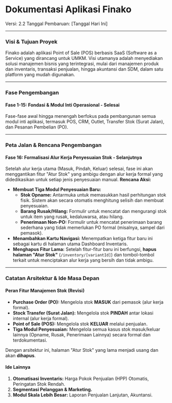 # Dokumentasi Aplikasi Finako

Versi: 2.2
Tanggal Pembaruan: [Tanggal Hari Ini]

---

### **Visi & Tujuan Proyek**

Finako adalah aplikasi Point of Sale (POS) berbasis SaaS (Software as a Service) yang dirancang untuk UMKM. Visi utamanya adalah menyediakan solusi manajemen bisnis yang terintegrasi, mulai dari manajemen produk dan inventaris, transaksi penjualan, hingga akuntansi dan SDM, dalam satu platform yang mudah digunakan.

---

### **Fase Pengembangan**

#### **Fase 1-15: Fondasi & Modul Inti Operasional - Selesai**
Fase-fase awal hingga menengah berfokus pada pembangunan semua modul inti aplikasi, termasuk POS, CRM, Outlet, Transfer Stok (Surat Jalan), dan Pesanan Pembelian (PO).

---

### **Peta Jalan & Rencana Pengembangan**

#### **Fase 16: Formalisasi Alur Kerja Penyesuaian Stok - Selanjutnya**
Setelah alur kerja utama (Masuk, Pindah, Keluar) selesai, fase ini akan menggantikan fitur "Atur Stok" yang ambigu dengan alur kerja formal yang didedikasikan untuk setiap jenis penyesuaian manual.
**Rencana Aksi:**
- **Membuat Tiga Modul Penyesuaian Baru:**
    - **Stok Opname:** Antarmuka untuk memasukkan hasil perhitungan stok fisik. Sistem akan secara otomatis menghitung selisih dan membuat penyesuaian.
    - **Barang Rusak/Hilang:** Formulir untuk mencatat dan mengurangi stok untuk item yang rusak, kedaluwarsa, atau hilang.
    - **Penerimaan Non-PO:** Formulir untuk mencatat penerimaan barang sederhana yang tidak memerlukan PO formal (misalnya, sampel dari pemasok).
- **Menambahkan Kartu Navigasi:** Menempatkan ketiga fitur baru ini sebagai kartu di halaman utama Dashboard Inventaris.
- **Menghapus Fitur Lama:** Setelah fitur-fitur baru ini berfungsi, **hapus halaman "Atur Stok"** (`/inventory/[variantId]`) dan tombol-tombol terkait untuk menciptakan alur kerja yang bersih dan tidak ambigu.

---

### **Catatan Arsitektur & Ide Masa Depan**

#### **Peran Fitur Manajemen Stok (Revisi)**
- **Purchase Order (PO):** Mengelola stok **MASUK** dari pemasok (alur kerja formal).
- **Stock Transfer (Surat Jalan):** Mengelola stok **PINDAH** antar lokasi internal (alur kerja formal).
- **Point of Sale (POS):** Mengelola stok **KELUAR** melalui penjualan.
- **Tiga Modul Penyesuaian:** Mengelola semua kasus stok masuk/keluar lainnya (Opname, Rusak, Penerimaan Lainnya) secara formal dan terdokumentasi.
    
Dengan arsitektur ini, halaman "Atur Stok" yang lama menjadi usang dan akan **dihapus**.

#### **Ide Lainnya**
1.  **Otomatisasi Inventaris:** Harga Pokok Penjualan (HPP) Otomatis, Peringatan Stok Rendah.
2.  **Segmentasi Pelanggan & Marketing.**
3.  **Modul Skala Lebih Besar:** Laporan Penjualan Lanjutan, Akuntansi.
